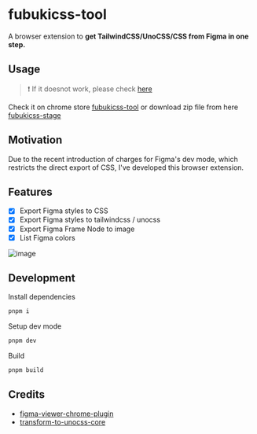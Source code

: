 # fubukicss-tool

A browser extension to **get TailwindCSS/UnoCSS/CSS from Figma in one step.**

## Usage

> ❗️ If it doesnot work, please check [here](https://github.com/zouhangwithsweet/fubukicss-tool/issues/11)

Check it on chrome store [fubukicss-tool](https://chrome.google.com/webstore/detail/behnfolmiinfhphfdolomedncdnogcim)
or download zip file from here [fubukicss-stage](https://fubukicss.zouhangoo7241.workers.dev/)

## Motivation

Due to the recent introduction of charges for Figma's dev mode, which restricts the direct export of CSS, I've developed this browser extension.

## Features

- [x] Export Figma styles to CSS
- [x] Export Figma styles to tailwindcss / unocss
- [x] Export Figma Frame Node to image
- [x] List Figma colors

![image](https://pbs.twimg.com/media/GHtXze9aAAAZr1I?format=png&name=900x900)

## Development

Install dependencies
```bash
pnpm i
```

Setup dev mode
```bash
pnpm dev
```

Build
```bash
pnpm build
```

## Credits

- [figma-viewer-chrome-plugin](https://github.com/leadream/figma-viewer-chrome-plugin)
- [transform-to-unocss-core](https://github.com/Simon-He95/transform-to-unocss-core)
